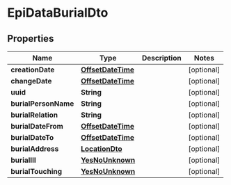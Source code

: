 # EpiDataBurialDto

## Properties

| Name                 | Type                                    | Description | Notes      |
| -------------------- | --------------------------------------- | ----------- | ---------- |
| **creationDate**     | [**OffsetDateTime**](OffsetDateTime.md) |             | [optional] |
| **changeDate**       | [**OffsetDateTime**](OffsetDateTime.md) |             | [optional] |
| **uuid**             | **String**                              |             | [optional] |
| **burialPersonName** | **String**                              |             | [optional] |
| **burialRelation**   | **String**                              |             | [optional] |
| **burialDateFrom**   | [**OffsetDateTime**](OffsetDateTime.md) |             | [optional] |
| **burialDateTo**     | [**OffsetDateTime**](OffsetDateTime.md) |             | [optional] |
| **burialAddress**    | [**LocationDto**](LocationDto.md)       |             | [optional] |
| **burialIll**        | [**YesNoUnknown**](YesNoUnknown.md)     |             | [optional] |
| **burialTouching**   | [**YesNoUnknown**](YesNoUnknown.md)     |             | [optional] |
